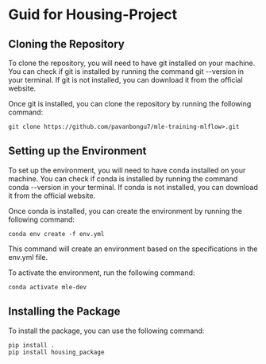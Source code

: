 # Guid for Housing-Project

## Cloning the Repository
To clone the repository, you will need to have git installed on your machine. You can check if git is installed by running the command git --version in your terminal. If git is not installed, you can download it from the official website.

Once git is installed, you can clone the repository by running the following command:

```
git clone https://github.com/pavanbongu7/mle-training-mlflow>.git
```
## Setting up the Environment
To set up the environment, you will need to have conda installed on your machine. You can check if conda is installed by running the command conda --version in your terminal. If conda is not installed, you can download it from the official website.

Once conda is installed, you can create the environment by running the following command:
```
conda env create -f env.yml
```
This command will create an environment based on the specifications in the env.yml file.

To activate the environment, run the following command:
```
conda activate mle-dev
```
## Installing the Package
To install the package, you can use the following command:
```
pip install .
pip install housing_package
```